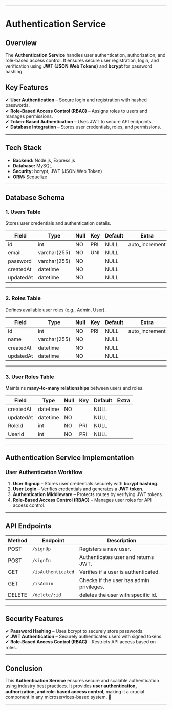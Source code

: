 
---

# **Authentication Service**  

## **Overview**  
The **Authentication Service** handles user authentication, authorization, and role-based access control. It ensures secure user registration, login, and verification using **JWT (JSON Web Tokens)** and **bcrypt** for password hashing.  

## **Key Features**  
✔ **User Authentication** – Secure login and registration with hashed passwords.  
✔ **Role-Based Access Control (RBAC)** – Assigns roles to users and manages permissions.  
✔ **Token-Based Authentication** – Uses JWT to secure API endpoints.  
✔ **Database Integration** – Stores user credentials, roles, and permissions.  

---

## **Tech Stack**  
- **Backend:** Node.js, Express.js  
- **Database:** MySQL  
- **Security:** bcrypt, JWT (JSON Web Token)  
- **ORM:** Sequelize  

---

## **Database Schema**  

### **1. Users Table**  
Stores user credentials and authentication details.  

| Field      | Type          | Null | Key  | Default | Extra          |
|-----------|--------------|------|------|---------|----------------|
| id        | int          | NO   | PRI  | NULL    | auto_increment |
| email     | varchar(255) | NO   | UNI  | NULL    |                |
| password  | varchar(255) | NO   |      | NULL    |                |
| createdAt | datetime     | NO   |      | NULL    |                |
| updatedAt | datetime     | NO   |      | NULL    |                |

---

### **2. Roles Table**  
Defines available user roles (e.g., Admin, User).  

| Field      | Type          | Null | Key  | Default | Extra          |
|-----------|--------------|------|------|---------|----------------|
| id        | int          | NO   | PRI  | NULL    | auto_increment |
| name      | varchar(255) | NO   |      | NULL    |                |
| createdAt | datetime     | NO   |      | NULL    |                |
| updatedAt | datetime     | NO   |      | NULL    |                |

---

### **3. User Roles Table**  
Maintains **many-to-many relationships** between users and roles.  

| Field      | Type      | Null | Key  | Default | Extra |
|-----------|----------|------|------|---------|-------|
| createdAt | datetime | NO   |      | NULL    |       |
| updatedAt | datetime | NO   |      | NULL    |       |
| RoleId    | int      | NO   | PRI  | NULL    |       |
| UserId    | int      | NO   | PRI  | NULL    |       |

---

## **Authentication Service Implementation**  

### **User Authentication Workflow**  
1. **User Signup** – Stores user credentials securely with **bcrypt hashing**.  
2. **User Login** – Verifies credentials and generates a **JWT token**.  
3. **Authentication Middleware** – Protects routes by verifying JWT tokens.  
4. **Role-Based Access Control (RBAC)** – Manages user roles for API access control.  

---

## **API Endpoints**  

| Method | Endpoint            | Description                     |
|--------|---------------------|---------------------------------|
| POST   | `/signUp`           | Registers a new user.          |
| POST   | `/signIn`           | Authenticates user and returns JWT. |
| GET    | `/isAuthenticated`  | Verifies if a user is authenticated. |
| GET    | `/isAdmin`          | Checks if the user has admin privileges. |
| DELETE | `/delete/:id`       | deletes the user with specific id. |


---

## **Security Features**  
✔ **Password Hashing** – Uses bcrypt to securely store passwords.  
✔ **JWT Authentication** – Securely authenticates users with signed tokens.  
✔ **Role-Based Access Control (RBAC)** – Restricts API access based on roles.  

---

## **Conclusion**  
This **Authentication Service** ensures secure and scalable authentication using industry best practices. It provides **user authentication, authorization, and role-based access control**, making it a crucial component in any microservices-based system. 🚀  

---